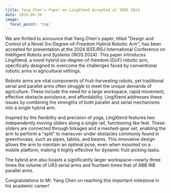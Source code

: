 ```yaml
---
title: Yang Chen's Paper on LingXtend Accepted at IROS 2024
date: 2024-06-30
image:
  focal_point: 'top'
---
```


We are thrilled to announce that Yang Chen's paper, titled "Design and Control of a Novel Six-Degree-of-Freedom Hybrid Robotic Arm", has been accepted for presentation at the 2024 IEEE/RSJ International Conference on Intelligent Robots and Systems (IROS 2024). This paper introduces LingXtend, a novel hybrid six-degree-of-freedom (DoF) robotic arm, specifically designed to overcome the challenges faced by conventional robotic arms in agricultural settings.

<!--more-->

Robotic arms are vital components of fruit-harvesting robots, yet traditional serial and parallel arms often struggle to meet the unique demands of agriculture. These include the need for a large workspace, rapid movement, effective obstacle avoidance, and affordability. LingXtend addresses these issues by combining the strengths of both parallel and serial mechanisms into a single hybrid arm.

Inspired by the flexibility and precision of yoga, LingXtend features two independently moving sliders along a single rail, functioning like feet. These sliders are connected through linkages and a meshed-gear set, enabling the arm to perform a "split" to maneuver under obstacles commonly found in greenhouses, such as pipes, tables, and beams. This innovative design allows the arm to maintain an optimal pose, even when mounted on a mobile platform, making it highly effective for dynamic fruit-picking tasks.

The hybrid arm also boasts a significantly larger workspace—nearly three times the volume of UR3 serial arms and fourteen times that of ABB IRB parallel arms.

Congratulations to Mr. Yang Chen on reaching this important milestone in his academic career!